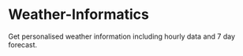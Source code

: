 # Weather-Informatics
 Get personalised weather information including hourly data and 7 day forecast.
